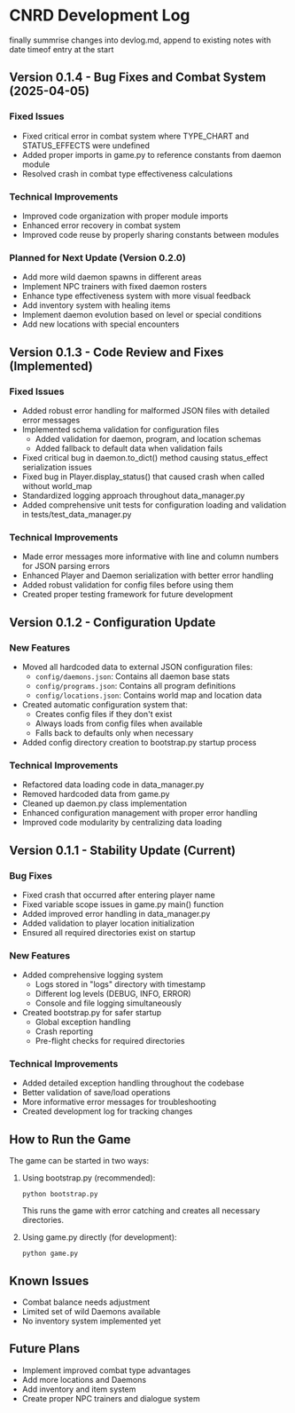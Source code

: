 # CNRD Development Log
finally summrise changes into devlog.md, append to existing notes with date timeof entry at the start

## Version 0.1.4 - Bug Fixes and Combat System (2025-04-05)

### Fixed Issues
- Fixed critical error in combat system where TYPE_CHART and STATUS_EFFECTS were undefined
- Added proper imports in game.py to reference constants from daemon module
- Resolved crash in combat type effectiveness calculations

### Technical Improvements
- Improved code organization with proper module imports
- Enhanced error recovery in combat system
- Improved code reuse by properly sharing constants between modules

### Planned for Next Update (Version 0.2.0)
- Add more wild daemon spawns in different areas
- Implement NPC trainers with fixed daemon rosters
- Enhance type effectiveness system with more visual feedback
- Add inventory system with healing items
- Implement daemon evolution based on level or special conditions
- Add new locations with special encounters

## Version 0.1.3 - Code Review and Fixes (Implemented)

### Fixed Issues
- Added robust error handling for malformed JSON files with detailed error messages
- Implemented schema validation for configuration files
  - Added validation for daemon, program, and location schemas
  - Added fallback to default data when validation fails
- Fixed critical bug in daemon.to_dict() method causing status_effect serialization issues
- Fixed bug in Player.display_status() that caused crash when called without world_map
- Standardized logging approach throughout data_manager.py
- Added comprehensive unit tests for configuration loading and validation in tests/test_data_manager.py

### Technical Improvements
- Made error messages more informative with line and column numbers for JSON parsing errors
- Enhanced Player and Daemon serialization with better error handling
- Added robust validation for config files before using them
- Created proper testing framework for future development

## Version 0.1.2 - Configuration Update

### New Features
- Moved all hardcoded data to external JSON configuration files:
  - `config/daemons.json`: Contains all daemon base stats
  - `config/programs.json`: Contains all program definitions
  - `config/locations.json`: Contains world map and location data
- Created automatic configuration system that:
  - Creates config files if they don't exist
  - Always loads from config files when available
  - Falls back to defaults only when necessary
- Added config directory creation to bootstrap.py startup process

### Technical Improvements
- Refactored data loading code in data_manager.py
- Removed hardcoded data from game.py
- Cleaned up daemon.py class implementation
- Enhanced configuration management with proper error handling
- Improved code modularity by centralizing data loading

## Version 0.1.1 - Stability Update (Current)

### Bug Fixes
- Fixed crash that occurred after entering player name
- Fixed variable scope issues in game.py main() function
- Added improved error handling in data_manager.py
- Added validation to player location initialization
- Ensured all required directories exist on startup

### New Features
- Added comprehensive logging system
  - Logs stored in "logs" directory with timestamp
  - Different log levels (DEBUG, INFO, ERROR)
  - Console and file logging simultaneously
- Created bootstrap.py for safer startup
  - Global exception handling
  - Crash reporting
  - Pre-flight checks for required directories

### Technical Improvements
- Added detailed exception handling throughout the codebase
- Better validation of save/load operations
- More informative error messages for troubleshooting
- Created development log for tracking changes

## How to Run the Game

The game can be started in two ways:

1. Using bootstrap.py (recommended):
   ```
   python bootstrap.py
   ```
   This runs the game with error catching and creates all necessary directories.

2. Using game.py directly (for development):
   ```
   python game.py
   ```

## Known Issues

- Combat balance needs adjustment
- Limited set of wild Daemons available
- No inventory system implemented yet

## Future Plans

- Implement improved combat type advantages
- Add more locations and Daemons
- Add inventory and item system
- Create proper NPC trainers and dialogue system
